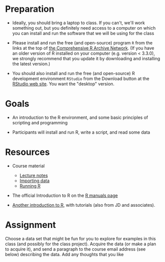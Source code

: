 Preparation
===========

-   Ideally, you should bring a laptop to class. If you can't, we'll
    work something out, but you definitely need access to a computer on
    which you can install and run the software that we will be using for
    the class


-   Please install and run the free (and open-source) program `R` from
    the links at the top of [the Comprehensive R Archive
    Network](http://cran.r-project.org/). (If you have an older version of R installed on your computer (e.g. version < 3.3.0), we strongly recommend that you update it by downloading and installing the latest version.)


-   You should also install and run the free (and open-source) R
    development environment `RStudio` from the Download button at the
    [RStudio web site](http://www.rstudio.com/ide/). You want the
    "desktop" version.



Goals
=====

-   An introduction to the R environment, and some basic principles of
    scripting and programming


-   Participants will install and run R, write a script, and read some
    data

Resources
=========

-   Course material
    -   [ Lecture notes](intro_Lecture_notes.html)
    -   [Importing data](Importing_data.html)
    -   [Running R](Running_R.html)


-   The official Introduction to R on the [R manuals
    page](http://cran.r-project.org/manuals.html)


-   [Another introduction to
    R](http://yushan.mcmaster.ca/theobio/mmed/index.php/Introduction_to_R),
    with tutorials (also from JD and associates).

<!---
Exercise
========

Input some real data into `R`, and do a substantive calculation using
the data. These can be your own data, or data that you find on the web.
You should provide a text file or spreadsheet, and an R script that
reads it and does the calculation. You should confirm that these work
"independently" before emailing them to us at <bio708qmee@gmail.com>.

Also, a short paragraph about the data would be nice so we can think
about what sort of projects to do in the future.
-->


Assignment
========

Choose a data set that might be fun for you to explore for examples in this class (and possibly for the class project). Acquire the data (or make a plan to acquire it), and send a paragraph to the course email address (see below) describing the data. Add any thoughts that you like
